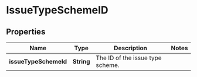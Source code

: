 # IssueTypeSchemeID

## Properties
Name | Type | Description | Notes
------------ | ------------- | ------------- | -------------
**issueTypeSchemeId** | **String** | The ID of the issue type scheme. | 
